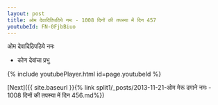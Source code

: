 ```yaml
---
layout: post
title: ओम देवादिठिपठिये नमः - 1008 दिनों की तपस्या में दिन 457
youtubeId: FN-0FjbBiuo
---
```

 
 
 ओम देवादिठिपठिये नमः  
 
 -  कोण देवांचा प्रभु 
 
  
 
  
 
 
 
 
 
 


{% include youtubePlayer.html id=page.youtubeId %}
 
[Next]({{ site.baseurl }}{% link  split1/_posts/2013-11-21-ओम मेरू दमाने नमः - 1008 दिनों की तपस्या में दिन 456.md%})
 
